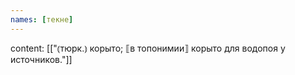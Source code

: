 ```yaml
---
names: [текне]
---
```

content: [["⦅тюрк.⦆ корыто; ⟦в топонимии⟧ корыто для водопоя у источников."]]
